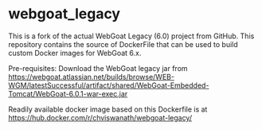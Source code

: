 # webgoat_legacy
This is a fork of the actual WebGoat Legacy (6.0) project from GitHub. This repository contains the source of DockerFile that can be used to build custom Docker images for WebGoat 6.x.

Pre-requisites:
Download the WebGoat legacy jar from 
https://webgoat.atlassian.net/builds/browse/WEB-WGM/latestSuccessful/artifact/shared/WebGoat-Embedded-Tomcat/WebGoat-6.0.1-war-exec.jar

Readily available docker image based on this Dockerfile is at https://hub.docker.com/r/chviswanath/webgoat-legacy/
